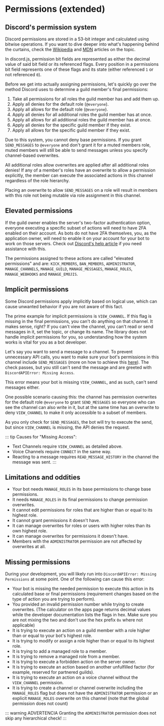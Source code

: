 # Permissions (extended)

## Discord's permission system

Discord permissions are stored in a 53-bit integer and calculated using bitwise operations. If you want to dive deeper into what's happening behind the curtains, check the [Wikipedia](https://en.wikipedia.org/wiki/Bit_field) and [MDN](https://developer.mozilla.org/en-US/docs/Web/JavaScript/Reference/Operators/Bitwise_Operators) articles on the topic.

In discord.js, permission bit fields are represented as either the decimal value of said bit field or its referenced flags.
Every position in a permissions bit field represents one of these flags and its state (either referenced `1` or not referenced `0`).

Before we get into actually assigning permissions, let's quickly go over the method Discord uses to determine a guild member's final permissions:

1. Take all permissions for all roles the guild member has and add them up.
2. Apply all denies for the default role (`@everyone`).
3. Apply all allows for the default role (`@everyone`).
4. Apply all denies for all additional roles the guild member has at once.
5. Apply all allows for all additional roles the guild member has at once.
6. Apply all denies for the specific guild member if they exist.
7. Apply all allows for the specific guild member if they exist.

Due to this system, you cannot deny base permissions. If you grant `SEND_MESSAGES` to `@everyone` and don't grant it for a muted members role, muted members will still be able to send messages unless you specify channel-based overwrites.

All additional roles allow overwrites are applied after all additional roles denies! If any of a member's roles have an overwrite to allow a permission explicitly, the member can execute the associated actions in this channel regardless of the role hierarchy. 

Placing an overwrite to allow `SEND_MESSAGES` on a role will result in members with this role not being mutable via role assignment in this channel.

## Elevated permissions

If the guild owner enables the server's two-factor authentication option, everyone executing a specific subset of actions will need to have 2FA enabled on their account. As bots do not have 2FA themselves, you, as the application owner, will need to enable it on your account for your bot to work on those servers.
Check out [Discord's help article](https://support.discord.com/hc/en-us/articles/219576828-Setting-up-Two-Factor-Authentication) if you need assistance with this.

The permissions assigned to these actions are called "elevated permissions" and are: 
`KICK_MEMBERS`, `BAN_MEMBERS`, `ADMINISTRATOR`, `MANAGE_CHANNELS`, `MANAGE_GUILD`, `MANAGE_MESSAGES`, `MANAGE_ROLES`, `MANAGE_WEBHOOKS` and `MANAGE_EMOJIS`.

## Implicit permissions

Some Discord permissions apply implicitly based on logical use, which can cause unwanted behavior if you are not aware of this fact.

The prime example for implicit permissions is `VIEW_CHANNEL`. If this flag is missing in the final permissions, you can't do anything on that channel. It makes sense, right? If you can't view the channel, you can't read or send messages in it, set the topic, or change its name.
The library does not handle implicit permissions for you, so understanding how the system works is vital for you as a bot developer.

Let's say you want to send a message to a channel. To prevent unnecessary API calls, you want to make sure your bot's permissions in this channel include `SEND_MESSAGES` (more on how to achieve this [here](/temas-populares/permisos.md#checking-for-permissions)). The check passes, but you still can't send the message and are greeted with `DiscordAPIError: Missing Access`.

This error means your bot is missing `VIEW_CHANNEL`, and as such, can't send messages either.

One possible scenario causing this: the channel has permission overwrites for the default role `@everyone` to grant `SEND_MESSAGES` so everyone who can see the channel can also write in it, but at the same time has an overwrite to deny `VIEW_CHANNEL` to make it only accessible to a subset of members.

As you only check for `SEND_MESSAGES`, the bot will try to execute the send, but since `VIEW_CHANNEL` is missing, the API denies the request.

::: tip
Causes for "Missing Access":
- Text Channels require `VIEW_CHANNEL` as detailed above.
- Voice Channels require `CONNECT` in the same way.
- Reacting to a message requires `READ_MESSAGE_HISTORY` in the channel the message was sent.
:::

## Limitations and oddities

- Your bot needs `MANAGE_ROLES` in its base permissions to change base permissions.
- It needs `MANAGE_ROLES` in its final permissions to change permission overwrites.
- It cannot edit permissions for roles that are higher than or equal to its highest role.
- It cannot grant permissions it doesn't have.
- It can manage overwrites for roles or users with higher roles than its own highest role.
- It can manage overwrites for permissions it doesn't have.
- Members with the `ADMINISTRATOR` permission are not affected by overwrites at all.

## Missing permissions

During your development, you will likely run into `DiscordAPIError: Missing Permissions` at some point. One of the following can cause this error:

- Your bot is missing the needed permission to execute this action in its calculated base or final permissions (requirement changes based on the type of action you are trying to perform).
- You provided an invalid permission number while trying to create overwrites. (The calculator on the apps page returns decimal values while the developer documentation lists the flags in hex. Make sure you are not mixing the two and don't use the hex prefix `0x` where not applicable)
- It is trying to execute an action on a guild member with a role higher than or equal to your bot's highest role.
- It is trying to modify or assign a role higher than or equal to its highest role.
- It is trying to add a managed role to a member.
- It is trying to remove a managed role from a member.
- It is trying to execute a forbidden action on the server owner.
- It is trying to execute an action based on another unfulfilled factor (for example, reserved for partnered guilds).
- It is trying to execute an action on a voice channel without the `VIEW_CHANNEL` permission.
- It is trying to create a channel or channel overwrite including the `MANAGE_ROLES` flag but does not have the `ADMINISTRATOR` permission or an explicit `MANAGE_ROLES` overwrite on this channel (note that the global permission does not count)

::: warning ADVERTENCIA
Granting the `ADMINISTRATOR` permission does not skip any hierarchical check!
:::
